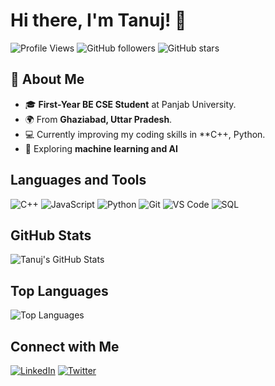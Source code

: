 # Hi there, I'm Tanuj! 👋

![Profile Views](https://komarev.com/ghpvc/?username=TanujRajput&label=Profile%20Views&color=0e75b6&style=flat)
![GitHub followers](https://img.shields.io/github/followers/Tanuj26Rajput?label=Followers&style=social)
![GitHub stars](https://img.shields.io/github/stars/Tanuj26Rajput?label=Stars&style=social)

## 🌟 About Me
- 🎓 **First-Year BE CSE Student** at Panjab University.
- 🌍 From **Ghaziabad, Uttar Pradesh**.
- 💻 Currently improving my coding skills in **C++, Python.
- 🌱 Exploring **machine learning and AI**

## Languages and Tools

![C++](https://img.shields.io/badge/-C++-00599C?&logo=C%2B%2B&logoColor=white)
![JavaScript](https://img.shields.io/badge/-JavaScript-000?&logo=JavaScript)
![Python](https://img.shields.io/badge/-Python-000?&logo=Python)
![Git](https://img.shields.io/badge/-Git-000?&logo=Git)
![VS Code](https://img.shields.io/badge/-VS%20Code-000?&logo=Visual%20Studio%20Code)
![SQL](https://img.shields.io/badge/-SQL-003B57?&logo=MySQL&logoColor=white)

## GitHub Stats

![Tanuj's GitHub Stats](https://github-readme-stats.vercel.app/api?username=Tanuj26Rajput&show_icons=true&theme=radical)

## Top Languages

![Top Languages](https://github-readme-stats.vercel.app/api/top-langs/?username=Tanuj26Rajput&layout=compact&theme=radical)

## Connect with Me

[![LinkedIn](https://img.shields.io/badge/LinkedIn-000?style=for-the-badge&logo=linkedin&logoColor=0A66C2)](https://www.linkedin.com/in/tanuj26rajput)
[![Twitter](https://img.shields.io/badge/Twitter-000?style=for-the-badge&logo=twitter&logoColor=1DA1F2)](https://twitter.com/Tanuj26Rajput)
